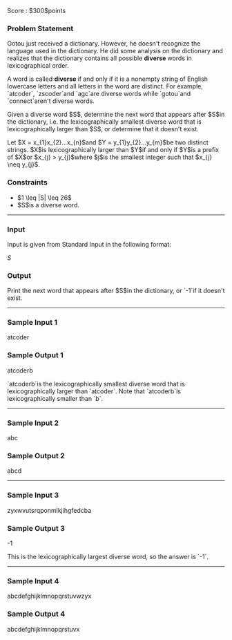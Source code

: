 
<div>

<span>

<span>

<p>
Score : $300$points
</p>

<div>

<section>

### **Problem Statement**

<p>
Gotou just received a dictionary. However, he doesn't recognize the language used in the dictionary. He did some analysis on the dictionary and realizes that the dictionary contains all possible 
<strong>
diverse
</strong>
words in lexicographical order.
</p>

<p>
A word is called 
<strong>
diverse
</strong>
if and only if it is a nonempty string of English lowercase letters and all letters in the word are distinct. For example, `atcoder`, `zscoder`and `agc`are diverse words while `gotou`and `connect`aren't diverse words.
</p>

<p>
Given a diverse word $S$, determine the next word that appears after $S$in the dictionary, i.e. the lexicographically smallest diverse word that is lexicographically larger than $S$, or determine that it doesn't exist.
</p>

<p>
Let $X = x_{1}x_{2}...x_{n}$and $Y = y_{1}y_{2}...y_{m}$be two distinct strings. $X$is lexicographically larger than $Y$if and only if $Y$is a prefix of $X$or $x_{j} > y_{j}$where $j$is the smallest integer such that $x_{j} \neq y_{j}$.
</p>

</section>

</div>

<div>

<section>

### **Constraints**

<ul>

<li>
$1 \leq |S| \leq 26$
</li>

<li>
$S$is a diverse word.
</li>

</ul>

</section>

</div>

---

<div>

<div>

<section>

### **Input**

<p>
Input is given from Standard Input in the following format:
</p>

<div>

$S$
</div>

</section>

</div>

<div>

<section>

### **Output**

<p>
Print the next word that appears after $S$in the dictionary, or `-1`if it doesn't exist.
</p>

</section>

</div>

</div>

---

<div>

<section>

### **Sample Input 1**

<div>

atcoder

</div>

</section>

</div>

<div>

<section>

### **Sample Output 1**

<div>

atcoderb

</div>

<p>
`atcoderb`is the lexicographically smallest diverse word that is lexicographically larger than `atcoder`. Note that `atcoderb`is lexicographically smaller than `b`.
</p>

</section>

</div>

---

<div>

<section>

### **Sample Input 2**

<div>

abc

</div>

</section>

</div>

<div>

<section>

### **Sample Output 2**

<div>

abcd

</div>

</section>

</div>

---

<div>

<section>

### **Sample Input 3**

<div>

zyxwvutsrqponmlkjihgfedcba

</div>

</section>

</div>

<div>

<section>

### **Sample Output 3**

<div>

-1

</div>

<p>
This is the lexicographically largest diverse word, so the answer is `-1`.
</p>

</section>

</div>

---

<div>

<section>

### **Sample Input 4**

<div>

abcdefghijklmnopqrstuvwzyx

</div>

</section>

</div>

<div>

<section>

### **Sample Output 4**

<div>

abcdefghijklmnopqrstuvx

</div>

</section>

</div>

</span>

</span>

</div>

